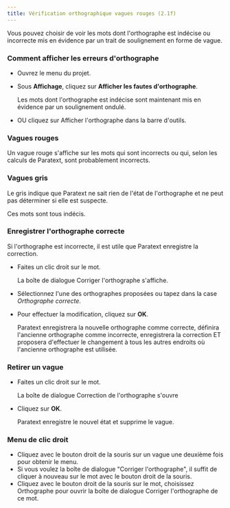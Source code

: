 ```yaml
---
title: Vérification orthographique vagues rouges (2.1f)
---
```

Vous pouvez choisir de voir les mots dont l'orthographe est indécise ou incorrecte mis en évidence par un trait de soulignement en forme de vague.

### Comment afficher les erreurs d'orthographe

-   Ouvrez le menu du projet.
-   Sous **Affichage**, cliquez sur **Afficher les fautes d'orthographe**.

    Les mots dont l'orthographe est indécise sont maintenant mis en évidence par un soulignement ondulé.

-   OU cliquez sur Afficher l'orthographe dans la barre d'outils.

### Vagues rouges

Un vague rouge s'affiche sur les mots qui sont incorrects ou qui, selon les calculs de Paratext, sont probablement incorrects.

### Vagues gris

Le gris indique que Paratext ne sait rien de l'état de l'orthographe et ne peut pas déterminer si elle est suspecte.

Ces mots sont tous indécis.

### Enregistrer l'orthographe correcte

Si l'orthographe est incorrecte, il est utile que Paratext enregistre la correction.

-   Faites un clic droit sur le mot.

    La boîte de dialogue Corriger l'orthographe s'affiche.

-   Sélectionnez l'une des orthographes proposées ou tapez dans la case *Orthographe correcte.*
-   Pour effectuer la modification, cliquez sur **OK**.

    Paratext enregistrera la nouvelle orthographe comme correcte, définira l'ancienne orthographe comme incorrecte, enregistrera la correction ET proposera d'effectuer le changement à tous les autres endroits où l'ancienne orthographe est utilisée.

### Retirer un vague

-   Faites un clic droit sur le mot.

    La boîte de dialogue Correction de l'orthographe s'ouvre

-   Cliquez sur **OK**.

    Paratext enregistre le nouvel état et supprime le vague.

### Menu de clic droit

-   Cliquez avec le bouton droit de la souris sur un vague une deuxième fois pour obtenir le menu.
-   Si vous voulez la boîte de dialogue "Corriger l'orthographe", il suffit de cliquer à nouveau sur le mot avec le bouton droit de la souris.
-   Cliquez avec le bouton droit de la souris sur le mot, choisissez Orthographe pour ouvrir la boîte de dialogue Corriger l'orthographe de ce mot.
